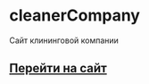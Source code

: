 # cleanerCompany
Сайт клининговой компании

## <a href="https://teamliderccmp.github.io/cleanerCompany/">Перейти на сайт</a>
